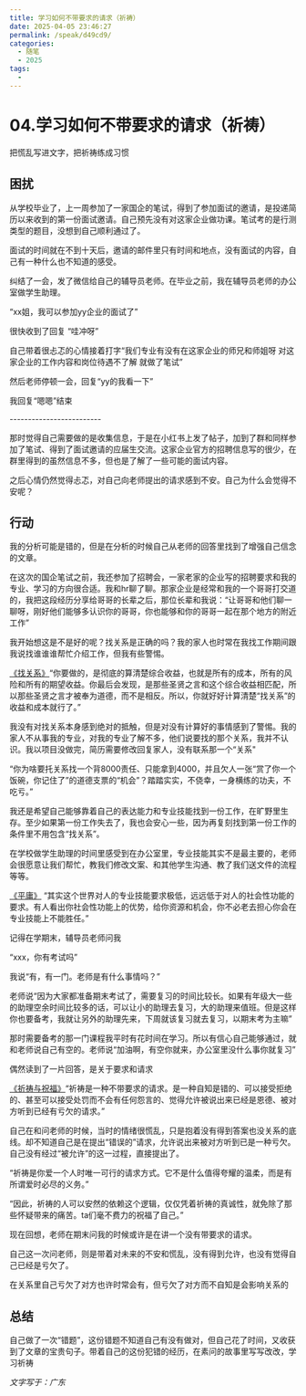 ```yaml
---
title: 学习如何不带要求的请求（祈祷）
date: 2025-04-05 23:46:27
permalink: /speak/d49cd9/
categories:
  - 随笔
  - 2025
tags:
  - 
---
```



# 04.学习如何不带要求的请求（祈祷）

把慌乱写进文字，把祈祷练成习惯

<!-- more -->   

## 困扰

从学校毕业了，上一周参加了一家国企的笔试，得到了参加面试的邀请，是投递简历以来收到的第一份面试邀请。自己预先没有对这家企业做功课。笔试考的是行测类型的题目，没想到自己顺利通过了。

面试的时间就在不到十天后，邀请的邮件里只有时间和地点，没有面试的内容，自己有一种什么也不知道的感受。

纠结了一会，发了微信给自己的辅导员老师。在毕业之前，我在辅导员老师的办公室做学生助理。

“xx姐，我可以参加yy企业的面试了”

很快收到了回复 “哇冲呀”

自己带着很忐忑的心情接着打字“我们专业有没有在这家企业的师兄和师姐呀 对这家企业的工作内容和岗位待遇不了解 就做了笔试”

然后老师停顿一会，回复“yy的我看一下”

我回复“嗯嗯”结束

\-------------------------

那时觉得自己需要做的是收集信息，于是在小红书上发了帖子，加到了群和同样参加了笔试、得到了面试邀请的应届生交流。这家企业官方的招聘信息写的很少，在群里得到的虽然信息不多，但也是了解了一些可能的面试内容。

之后心情仍然觉得忐忑，对自己向老师提出的请求感到不安。自己为什么会觉得不安呢？

## 行动

我的分析可能是错的，但是在分析的时候自己从老师的回答里找到了增强自己信念的文章。

在这次的国企笔试之前，我还参加了招聘会，一家老家的企业写的招聘要求和我的专业、学习的方向很合适。我和hr聊了聊。那家企业是经常和我的一个哥哥打交道的，我把这段经历分享给哥哥的长辈之后，那位长辈和我说：“让哥哥和他们聊一聊呀，刚好他们能够多认识你的哥哥，你也能够和你的哥哥一起在那个地方的附近工作”

我开始想这是不是好的呢？找关系是正确的吗？我的家人也时常在我找工作期间跟我说找谁谁谁帮忙介绍工作，但我有些警惕。

[《找关系》](https://www.zhihu.com/question/29086866/answer/2402328749)“你要做的，是彻底的算清楚综合收益，也就是所有的成本，所有的风险和所有的期望收益。你最后会发现，是那些圣贤之言和这个综合收益相匹配，所以那些圣贤之言才被奉为道德，而不是相反。所以，你就好好计算清楚“找关系”的收益和成本就行了。”

我没有对找关系本身感到绝对的抵触，但是对没有计算好的事情感到了警惕。我的家人不从事我的专业，对我的专业了解不多，他们说要找的那个关系，我并不认识。我以项目没做完，简历需要修改回复家人，没有联系那一个“关系"

“你为啥要托关系找一个背8000责任、只能拿到4000，并且欠人一张“赏了你一个饭碗，你记住了”的道德支票的“机会”？踏踏实实，不侥幸，一身横练的功夫，不吃亏。”

我还是希望自己能够靠着自己的表达能力和专业技能找到一份工作，在旷野里生存。至少如果第一份工作失去了，我也会安心一些，因为再复刻找到第一份工作的条件里不用包含“找关系”。

在学校做学生助理的时间里感受到在办公室里，专业技能其实不是最主要的，老师会很愿意让我们帮忙，教我们修改文案、和其他学生沟通、教了我们送文件的流程等等。

[《平庸》](https://www.zhihu.com/question/341127721/answer/971074538) “其实这个世界对人的专业技能要求极低，远远低于对人的社会性功能的要求。有人看出你社会性功能上的优势，给你资源和机会，你不必老去担心你会在专业技能上不能胜任。”

记得在学期末，辅导员老师问我

“xxx，你有考试吗”

我说“有，有一门。老师是有什么事情吗？”

老师说“因为大家都准备期末考试了，需要复习的时间比较长。如果有年级大一些的助理空余时间比较多的话，可以让小的助理去复习，大的助理来值班。但是这样你也要备考，我就让另外的助理先来，下周就该复习就去复习，以期末考为主嘛”

那时需要备考的那一门课程我平时有花时间在学习。所以有信心自己能够通过，就和老师说自己有空的。老师说“加油啊，有空你就来，办公室里没什么事你就复习”

偶然读到了一片回答，是关于要求和请求

[《祈祷与祝福》](https://www.zhihu.com/question/23975825/answer/1830683333)“祈祷是一种不带要求的请求。是一种自知是错的、可以接受拒绝的、甚至可以接受处罚而不会有任何怨言的、觉得允许被说出来已经是恩德、被对方听到已经有亏欠的请求。”

自己在和问老师的时候，当时的情绪很慌乱，只是抱着没有得到答案也没关系的底线。却不知道自己是在提出“错误的”请求，允许说出来被对方听到已是一种亏欠。自己没有经过“被允许”的这一过程，直接提出了。

“祈祷是你爱一个人时唯一可行的请求方式。它不是什么值得夸耀的温柔，而是有所谓爱时必尽的义务。”

“因此，祈祷的人可以安然的依赖这个逻辑，仅仅凭着祈祷的真诚性，就免除了那些怀疑带来的痛苦。ta们毫不费力的祝福了自己。”

现在回想，老师在期末问我的时候或许是在讲一个没有带要求的请求。

自己这一次问老师，则是带着对未来的不安和慌乱，没有得到允许，也没有觉得自己已经是亏欠了。

在关系里自己亏欠了对方也许时常会有，但亏欠了对方而不自知是会影响关系的

## 总结

自己做了一次“错题”，这份错题不知道自己有没有做对，但自己花了时间，又收获到了文章的宝贵句子。带着自己的这份犯错的经历，在素问的故事里写写改改，学习祈祷

*文字写于：广东*
